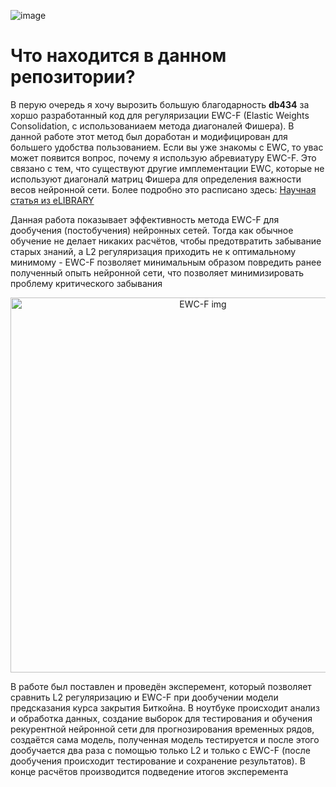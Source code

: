 ![image](https://github.com/Omegon226/Continual_Learning_With_EWC-F/assets/69383841/1ed7a8e6-f150-4195-b7d1-33a5ce06491c)

# Что находится в данном репозитории?

В перую очередь я хочу вырозить большую благодарность **db434** за хоршо разработанный код для регуляризации EWC-F (Elastic Weights Consolidation, с использованиаем метода диагоналей Фишера). В данной работе этот метод был доработан и модифицирован для большего удобства пользованием. Если вы уже знакомы с EWC, то увас может появится вопрос, почему я использую абревиатуру EWC-F. Это связано с тем, что существуют другие имплементации EWC, которые не используют диагоналй матриц Фишера для определения важности весов нейронной сети. Более подробно это расписано здесь: [Научная статья из eLIBRARY](https://www.elibrary.ru/download/elibrary_44743628_11697060.pdf)

Данная работа показывает эффективность метода EWC-F для дообучения (постобучения) нейронных сетей. Тогда как обычное обучение не делает никаких расчётов, чтобы предотвратить забывание старых знаний, а L2 регуляризация приходить не к оптимальному минимому - EWC-F позволяет минимальным образом повредить ранее полученный опыть нейронной сети, что позволяет минимизировать проблему критического забывания

<p align="center">
  <img src="https://github.com/Omegon226/Continual_Learning_With_EWC-F/assets/69383841/eb081fd0-82d3-4ee5-b51b-c0cee61ff3d7" alt="EWC-F img" width="600" height="600"/>
</p>

В работе был поставлен и проведён эксперемент, который позволяет сравнить L2 регуляризацию и EWC-F при дообучении модели предсказания курса закрытия Биткойна. В ноутбуке происходит анализ и обработка данных, создание выборок для тестирования и обучения рекурентной нейронной сети для прогнозирования временных рядов, создаётся сама модель, полученная модель тестируется и после этого дообучается два раза с помощью только L2 и только с EWC-F (после дообучения происходит тестирование и сохранение результатов). В конце расчётов производится подведение итогов эксперемента
